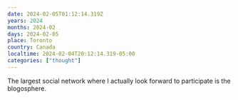 ```yaml
---
date: 2024-02-05T01:12:14.319Z
years: 2024
months: 2024-02
days: 2024-02-05
place: Toronto
country: Canada
localtime: 2024-02-04T20:12:14.319-05:00
categories: ["thought"]
---
```

The largest social network where I actually look forward to participate is the blogosphere.
